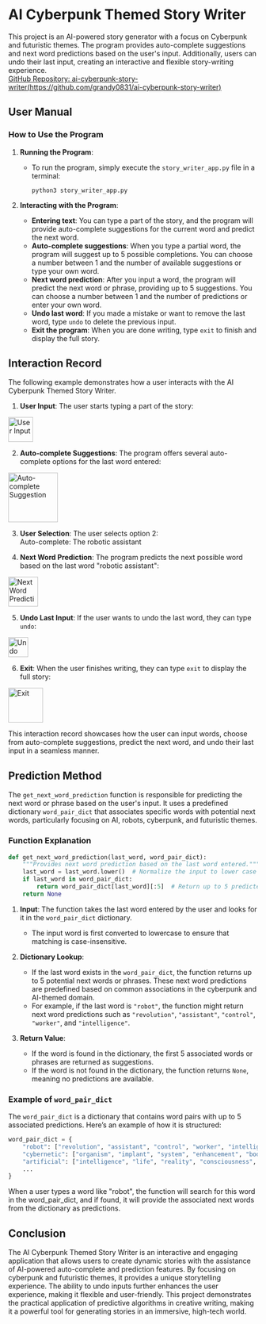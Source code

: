 # AI Cyberpunk Themed Story Writer

This project is an AI-powered story generator with a focus on Cyberpunk and futuristic themes. The program provides auto-complete suggestions and next word predictions based on the user's input. Additionally, users can undo their last input, creating an interactive and flexible story-writing experience.<br>
[GitHub Repository: ai-cyberpunk-story-writer(https://github.com/grandy0831/ai-cyberpunk-story-writer)](https://github.com/grandy0831/ai-cyberpunk-story-writer)

## User Manual

### How to Use the Program

1. **Running the Program**:
   - To run the program, simply execute the `story_writer_app.py` file in a terminal:
     ```
     python3 story_writer_app.py
     ```

2. **Interacting with the Program**:
   - **Entering text**: You can type a part of the story, and the program will provide auto-complete suggestions for the current word and predict the next word.
   - **Auto-complete suggestions**: When you type a partial word, the program will suggest up to 5 possible completions. You can choose a number between 1 and the number of available suggestions or type your own word.
   - **Next word prediction**: After you input a word, the program will predict the next word or phrase, providing up to 5 suggestions. You can choose a number between 1 and the number of predictions or enter your own word.
   - **Undo last word**: If you made a mistake or want to remove the last word, type `undo` to delete the previous input.
   - **Exit the program**: When you are done writing, type `exit` to finish and display the full story.

## Interaction Record

The following example demonstrates how a user interacts with the AI Cyberpunk Themed Story Writer.

1. **User Input**: The user starts typing a part of the story:
<img src="https://github.com/user-attachments/assets/e9424067-6d6e-42d8-b6b9-a72728fd0c36" alt="User Input" height="50">

2. **Auto-complete Suggestions**: The program offers several auto-complete options for the last word entered:
<img src="https://github.com/user-attachments/assets/2520de8b-cc9c-4018-8cb8-a43b4c782850" alt="Auto-complete Suggestion" height="100">

3. **User Selection**: The user selects option 2:<br>
Auto-complete: The robotic assistant

4. **Next Word Prediction**: The program predicts the next possible word based on the last word "robotic assistant":
<img src="https://github.com/user-attachments/assets/9e896413-0844-4039-9f8b-b27f15c961ec" alt="Next Word Prediction" height="60">

5. **Undo Last Input**: If the user wants to undo the last word, they can type `undo`:
<img src="https://github.com/user-attachments/assets/3e476d7a-f1e6-4f7a-99fc-af1d9e1c4ff1" alt="Undo Last Input" height="40">

6. **Exit**: When the user finishes writing, they can type `exit` to display the full story:
<img src="https://github.com/user-attachments/assets/cb2d8a44-c8ef-4ac1-b2aa-f502e64d17e6" alt="Exit" height="70">

This interaction record showcases how the user can input words, choose from auto-complete suggestions, predict the next word, and undo their last input in a seamless manner.

## Prediction Method

The `get_next_word_prediction` function is responsible for predicting the next word or phrase based on the user's input. It uses a predefined dictionary `word_pair_dict` that associates specific words with potential next words, particularly focusing on AI, robots, cyberpunk, and futuristic themes.

### Function Explanation

```python
def get_next_word_prediction(last_word, word_pair_dict):
    """Provides next word prediction based on the last word entered."""
    last_word = last_word.lower()  # Normalize the input to lower case
    if last_word in word_pair_dict:
        return word_pair_dict[last_word][:5]  # Return up to 5 predicted words or phrases
    return None
```

1. **Input**: The function takes the last word entered by the user and looks for it in the `word_pair_dict` dictionary.
   - The input word is first converted to lowercase to ensure that matching is case-insensitive.

2. **Dictionary Lookup**:
   - If the last word exists in the `word_pair_dict`, the function returns up to 5 potential next words or phrases. These next word predictions are predefined based on common associations in the cyberpunk and AI-themed domain.
   - For example, if the last word is `"robot"`, the function might return next word predictions such as `"revolution"`, `"assistant"`, `"control"`, `"worker"`, and `"intelligence"`.

3. **Return Value**:
   - If the word is found in the dictionary, the first 5 associated words or phrases are returned as suggestions.
   - If the word is not found in the dictionary, the function returns `None`, meaning no predictions are available.

### Example of `word_pair_dict`

The `word_pair_dict` is a dictionary that contains word pairs with up to 5 associated predictions. Here’s an example of how it is structured:

```python
word_pair_dict = {
    "robot": ["revolution", "assistant", "control", "worker", "intelligence"],
    "cybernetic": ["organism", "implant", "system", "enhancement", "body"],
    "artificial": ["intelligence", "life", "reality", "consciousness", "learning"],
    ...
}
```
When a user types a word like "robot", the function will search for this word in the word_pair_dict, and if found, it will provide the associated next words from the dictionary as predictions.


## Conclusion

The AI Cyberpunk Themed Story Writer is an interactive and engaging application that allows users to create dynamic stories with the assistance of AI-powered auto-complete and prediction features. By focusing on cyberpunk and futuristic themes, it provides a unique storytelling experience. The ability to undo inputs further enhances the user experience, making it flexible and user-friendly. This project demonstrates the practical application of predictive algorithms in creative writing, making it a powerful tool for generating stories in an immersive, high-tech world.
